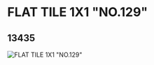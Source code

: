 # FLAT TILE 1X1 "NO.129"
## 13435
![FLAT TILE 1X1 "NO.129"](https://lc-www-live-s.legocdn.com/media/bricks/5/2/6029810.jpg)